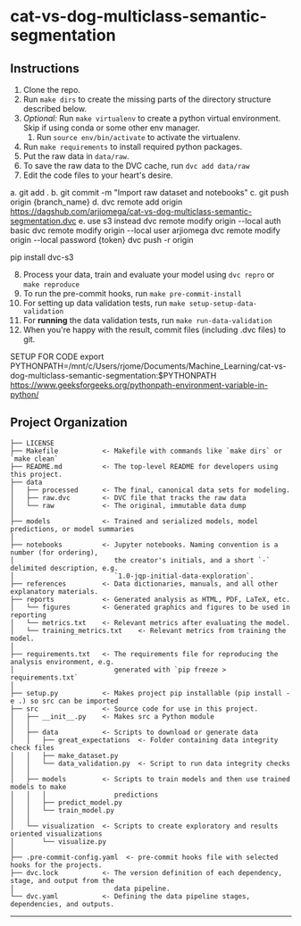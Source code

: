 cat-vs-dog-multiclass-semantic-segmentation
==============================



Instructions
------------
1. Clone the repo.
2. Run `make dirs` to create the missing parts of the directory structure described below.
3. *Optional:* Run `make virtualenv` to create a python virtual environment. Skip if using conda or some other env manager.
   1. Run `source env/bin/activate` to activate the virtualenv.
4. Run `make requirements` to install required python packages.
5. Put the raw data in `data/raw`.
6. To save the raw data to the DVC cache, run `dvc add data/raw`
7. Edit the code files to your heart's desire.

a. git add .
b. git commit -m "Import raw dataset and notebooks"
c. git push origin {branch_name}
d. dvc remote add origin https://dagshub.com/arjiomega/cat-vs-dog-multiclass-semantic-segmentation.dvc
e. use s3 instead
    dvc remote modify origin --local auth basic 
    dvc remote modify origin --local user arjiomega 
    dvc remote modify origin --local password {token} 
    dvc push -r origin

pip install dvc-s3


8. Process your data, train and evaluate your model using `dvc repro` or `make reproduce`
9. To run the pre-commit hooks, run `make pre-commit-install`
10. For setting up data validation tests, run `make setup-setup-data-validation`
11. For **running** the data validation tests, run `make run-data-validation`
12. When you're happy with the result, commit files (including .dvc files) to git.

SETUP FOR CODE
export PYTHONPATH=/mnt/c/Users/rjome/Documents/Machine_Learning/cat-vs-dog-multiclass-semantic-segmentation:$PYTHONPATH
https://www.geeksforgeeks.org/pythonpath-environment-variable-in-python/


Project Organization
------------

    ├── LICENSE
    ├── Makefile           <- Makefile with commands like `make dirs` or `make clean`
    ├── README.md          <- The top-level README for developers using this project.
    ├── data
    │   ├── processed      <- The final, canonical data sets for modeling.
    │   ├── raw.dvc        <- DVC file that tracks the raw data
    │   └── raw            <- The original, immutable data dump
    │
    ├── models             <- Trained and serialized models, model predictions, or model summaries
    │
    ├── notebooks          <- Jupyter notebooks. Naming convention is a number (for ordering),
    │                         the creator's initials, and a short `-` delimited description, e.g.
    │                         `1.0-jqp-initial-data-exploration`.
    ├── references         <- Data dictionaries, manuals, and all other explanatory materials.
    ├── reports            <- Generated analysis as HTML, PDF, LaTeX, etc.
    │   └── figures        <- Generated graphics and figures to be used in reporting
    │   └── metrics.txt    <- Relevant metrics after evaluating the model.
    │   └── training_metrics.txt    <- Relevant metrics from training the model.
    │
    ├── requirements.txt   <- The requirements file for reproducing the analysis environment, e.g.
    │                         generated with `pip freeze > requirements.txt`
    │
    ├── setup.py           <- Makes project pip installable (pip install -e .) so src can be imported
    ├── src                <- Source code for use in this project.
    │   ├── __init__.py    <- Makes src a Python module
    │   │
    │   ├── data           <- Scripts to download or generate data
    │   │   ├── great_expectations  <- Folder containing data integrity check files
    │   │   ├── make_dataset.py
    │   │   └── data_validation.py  <- Script to run data integrity checks
    │   │
    │   ├── models         <- Scripts to train models and then use trained models to make
    │   │   │                 predictions
    │   │   ├── predict_model.py
    │   │   └── train_model.py
    │   │
    │   └── visualization  <- Scripts to create exploratory and results oriented visualizations
    │       └── visualize.py
    │
    ├── .pre-commit-config.yaml  <- pre-commit hooks file with selected hooks for the projects.
    ├── dvc.lock           <- The version definition of each dependency, stage, and output from the 
    │                         data pipeline.
    └── dvc.yaml           <- Defining the data pipeline stages, dependencies, and outputs.


--------
